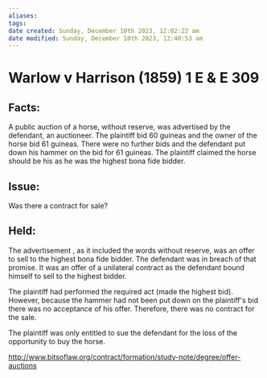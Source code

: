 ```yaml
---
aliases: 
tags: 
date created: Sunday, December 10th 2023, 12:02:22 am
date modified: Sunday, December 10th 2023, 12:40:53 am
---
```


# Warlow v Harrison (1859) 1 E & E 309

## Facts:

A public auction of a horse, without reserve, was advertised by the defendant, an auctioneer. The plaintiff bid 60 guineas and the owner of the horse bid 61 guineas. There were no further bids and the defendant put down his hammer on the bid for 61 guineas. The plaintiff claimed the horse should be his as he was the highest bona fide bidder.

## Issue:

Was there a contract for sale?

## Held:

The advertisement , as it included the words without reserve, was an offer to sell to the highest bona fide bidder. The defendant was in breach of that promise. It was an offer of a unilateral contract as the defendant bound himself to sell to the highest bidder.

The plaintiff had performed the required act (made the highest bid). However, because the hammer had not been put down on the plaintiff's bid there was no acceptance of his offer. Therefore, there was no contract for the sale.

The plaintiff was only entitled to sue the defendant for the loss of the opportunity to buy the horse.

<http://www.bitsoflaw.org/contract/formation/study-note/degree/offer-auctions>
